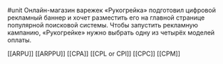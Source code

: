 #unit 
Онлайн-магазин варежек «Рукогрейка» подготовил цифровой рекламный баннер и хочет разместить его на главной странице популярной поисковой системы. Чтобы запустить рекламную кампанию, «Рукогрейке» нужно выбрать одну из четырёх моделей оплаты.

[[ARPU]]
[[ARPPU]]
[[CPA]]
[[CPL or CPI]]
[[CPC]]
[[CPM]]

